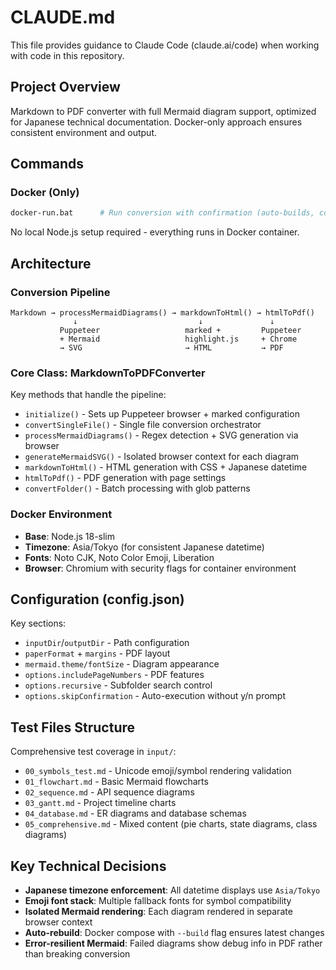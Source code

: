 # CLAUDE.md

This file provides guidance to Claude Code (claude.ai/code) when working with code in this repository.

## Project Overview
Markdown to PDF converter with full Mermaid diagram support, optimized for Japanese technical documentation. Docker-only approach ensures consistent environment and output.

## Commands

### Docker (Only)
```bash
docker-run.bat      # Run conversion with confirmation (auto-builds, converts input → output)
```

No local Node.js setup required - everything runs in Docker container.

## Architecture

### Conversion Pipeline
```
Markdown → processMermaidDiagrams() → markdownToHtml() → htmlToPdf()
              ↓                           ↓               ↓
           Puppeteer                   marked +         Puppeteer
           + Mermaid                   highlight.js     + Chrome
           → SVG                       → HTML           → PDF
```

### Core Class: MarkdownToPDFConverter
Key methods that handle the pipeline:
- `initialize()` - Sets up Puppeteer browser + marked configuration
- `convertSingleFile()` - Single file conversion orchestrator
- `processMermaidDiagrams()` - Regex detection + SVG generation via browser
- `generateMermaidSVG()` - Isolated browser context for each diagram
- `markdownToHtml()` - HTML generation with CSS + Japanese datetime
- `htmlToPdf()` - PDF generation with page settings
- `convertFolder()` - Batch processing with glob patterns

### Docker Environment
- **Base**: Node.js 18-slim
- **Timezone**: Asia/Tokyo (for consistent Japanese datetime)
- **Fonts**: Noto CJK, Noto Color Emoji, Liberation
- **Browser**: Chromium with security flags for container environment

## Configuration (config.json)

Key sections:
- `inputDir`/`outputDir` - Path configuration
- `paperFormat` + `margins` - PDF layout
- `mermaid.theme/fontSize` - Diagram appearance
- `options.includePageNumbers` - PDF features
- `options.recursive` - Subfolder search control
- `options.skipConfirmation` - Auto-execution without y/n prompt

## Test Files Structure

Comprehensive test coverage in `input/`:
- `00_symbols_test.md` - Unicode emoji/symbol rendering validation
- `01_flowchart.md` - Basic Mermaid flowcharts
- `02_sequence.md` - API sequence diagrams 
- `03_gantt.md` - Project timeline charts
- `04_database.md` - ER diagrams and database schemas
- `05_comprehensive.md` - Mixed content (pie charts, state diagrams, class diagrams)

## Key Technical Decisions

- **Japanese timezone enforcement**: All datetime displays use `Asia/Tokyo`
- **Emoji font stack**: Multiple fallback fonts for symbol compatibility
- **Isolated Mermaid rendering**: Each diagram rendered in separate browser context
- **Auto-rebuild**: Docker compose with `--build` flag ensures latest changes
- **Error-resilient Mermaid**: Failed diagrams show debug info in PDF rather than breaking conversion